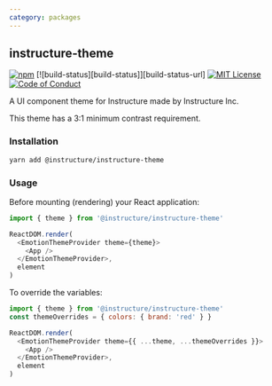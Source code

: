 ```yaml
---
category: packages
---
```


## instructure-theme

[![npm][npm]][npm-url]
[![build-status][build-status]][build-status-url]
[![MIT License][license-badge]][license]
[![Code of Conduct][coc-badge]][coc]

A UI component theme for Instructure made by Instructure Inc.

This theme has a 3:1 minimum contrast requirement.

### Installation

```sh
yarn add @instructure/instructure-theme
```

### Usage

Before mounting (rendering) your React application:

```js
import { theme } from '@instructure/instructure-theme'

ReactDOM.render(
  <EmotionThemeProvider theme={theme}>
    <App />
  </EmotionThemeProvider>,
  element
)
```

To override the variables:

```js
import { theme } from '@instructure/instructure-theme'
const themeOverrides = { colors: { brand: 'red' } }

ReactDOM.render(
  <EmotionThemeProvider theme={{ ...theme, ...themeOverrides }}>
    <App />
  </EmotionThemeProvider>,
  element
)
```

[npm]: https://img.shields.io/npm/v/@instructure/instructure-theme.svg
[npm-url]: https://npmjs.com/package/@instructure/instructure-theme
[license-badge]: https://img.shields.io/npm/l/instructure-ui.svg?style=flat-square
[license]: https://github.com/instructure/instructure-ui/blob/master/LICENSE
[coc-badge]: https://img.shields.io/badge/code%20of-conduct-ff69b4.svg?style=flat-square
[coc]: https://github.com/instructure/instructure-ui/blob/master/CODE_OF_CONDUCT.md
